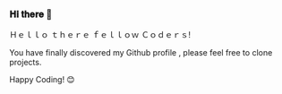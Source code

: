 ### 𝐇𝐢 𝐭𝐡𝐞𝐫𝐞 👋
Ｈｅｌｌｏ ｔｈｅｒｅ ｆｅｌｌｏｗ Ｃｏｄｅｒｓ!

You have finally discovered my Github profile , please feel free to clone projects.

Happy Coding! 😊
<!--
**ABSphreak/ABSphreak** is a ✨ _special_ ✨ repository because its `README.md` (this file) appears on your GitHub profile.

Here are some ideas to get you started:

- 🔭 I’m currently working on ...
- 🌱 I’m currently learning ...
- 👯 I’m looking to collaborate on ...
- 🤔 I’m looking for help with ...
- 💬 Ask me about ...
- 📫 How to reach me: ...
- 😄 Pronouns: ...
- ⚡ Fun fact: ...
-->
